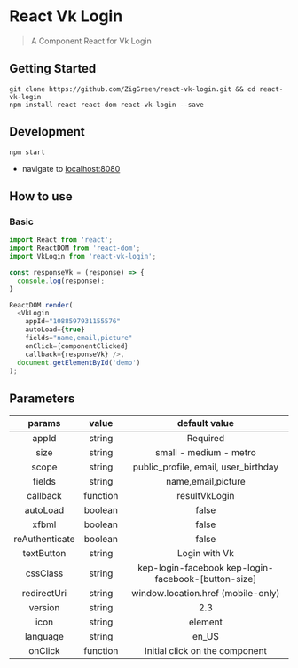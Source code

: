# React Vk Login 

> A Component React for Vk Login

## Getting Started
```shell
git clone https://github.com/ZigGreen/react-vk-login.git && cd react-vk-login
npm install react react-dom react-vk-login --save
```

## Development
```shell
npm start
```

- navigate to [localhost:8080](http://localhost:8080)

## How to use

### Basic
```js
import React from 'react';
import ReactDOM from 'react-dom';
import VkLogin from 'react-vk-login';

const responseVk = (response) => {
  console.log(response);
}

ReactDOM.render(
  <VkLogin
    appId="1088597931155576"
    autoLoad={true}
    fields="name,email,picture"
    onClick={componentClicked}
    callback={responseVk} />,
  document.getElementById('demo')
);
```

## Parameters

|    params    |     value           |                default value                        |
|:------------:|:-------------------:|:---------------------------------------------------:|
|     appId    |     string          |                Required                             |
|     size     |     string          |              small - medium - metro                 |
|     scope    |     string          |      public_profile, email, user_birthday           |
|     fields   |     string          |              name,email,picture                     |
|   callback   |     function        |             resultVkLogin                     |
|   autoLoad   |     boolean         |                  false                              |
|     xfbml    |     boolean         |                  false                              |
|reAuthenticate|     boolean         |                  false                              |
|   textButton |     string          |           Login with Vk                       |
|   cssClass   |     string          | kep-login-facebook kep-login-facebook-[button-size] |
| redirectUri  |     string          |               window.location.href (mobile-only)    |
|   version    |     string          |                  2.3                                |
|   icon       |     string|element  |                  none                               |
|   language   |     string          |                  en_US                              |
|   onClick    |     function        |                  Initial click on the component     |
